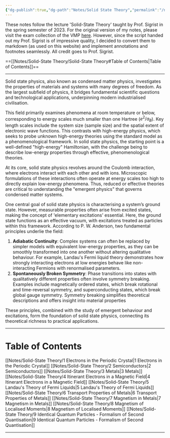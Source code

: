 ```yaml
---
{"dg-publish":true,"dg-path":"Notes/Solid State Theory","permalink":"/notes/solid-state-theory/","updated":"2025-07-03T20:20:02.070+02:00"}
---
```



These notes follow the lecture 'Solid-State Theory' taught by Prof. Sigrist in the spring semester of 2023. For the original version of my notes, please visit the exam collection of the VMP [here](https://exams.vmp.ethz.ch/user/mkoeberlin/document/notes2023). However, since the script handed out my Prof. Sigrist is of impressive quality, I decided to convert them to markdown (as used on this website) and implement annotations and footnotes seamlessly. All credit goes to Prof. Sigrist.

==[[Notes/Solid-State Theory/Solid-State Theory#Table of Contents\|Table of Contents]]==

---
Solid state physics, also known as condensed matter physics, investigates the properties of materials and systems with many degrees of freedom. As the largest subfield of physics, it bridges fundamental scientific questions and technological applications, underpinning modern industrialised civilisation.

This field primarily examines phenomena at room temperature or below, corresponding to energy scales much smaller than one Hartree ($e^2 / a_B$). Key length scales include the system size (sample size) and the spatial extent of electronic wave functions. This contrasts with high-energy physics, which seeks to probe unknown high-energy theories using the standard model as a phenomenological framework. In solid state physics, the starting point is a well-defined "high-energy" Hamiltonian, with the challenge being to describe low-energy properties through effective, phenomenological theories.

At its core, solid state physics revolves around the Coulomb interaction, where electrons interact with each other and with ions. Microscopic formulations of these interactions often operate at energy scales too high to directly explain low-energy phenomena. Thus, reduced or effective theories are critical to understanding the "emergent physics" that governs condensed matter systems.

One central goal of solid state physics is characterising a system’s ground state. However, measurable properties often arise from excited states, making the concept of 'elementary excitations' essential. Here, the ground state functions as an effective vacuum, with excitations treated as particles within this framework. According to P. W. Anderson, two fundamental principles underlie the field:
1. **Adiabatic Continuity**: Complex systems can often be replaced by simpler models with equivalent low-energy properties, as they can be smoothly transformed into one another without altering qualitative behaviour. For example, Landau's Fermi liquid theory demonstrates how strongly interacting electrons at low energies behave like non-interacting Fermions with renormalised parameters.
2. **Spontaneously Broken Symmetry**: Phase transitions into states with qualitatively different properties often involve symmetry breaking. Examples include magnetically ordered states, which break rotational and time-reversal symmetry, and superconducting states, which break global gauge symmetry. Symmetry breaking simplifies theoretical descriptions and offers insight into material properties

These principles, combined with the study of emergent behaviour and excitations, form the foundation of solid state physics, connecting its theoretical richness to practical applications.

---
# Table of Contents

[[Notes/Solid-State Theory/1 Electrons in the Periodic Crystal\|1 Electrons in the Periodic Crystal]]
[[Notes/Solid-State Theory/2 Semiconductors\|2 Semiconductors]]
[[Notes/Solid-State Theory/3 Metals\|3 Metals]]
[[Notes/Solid-State Theory/4 Itinerant Electrons in a Magnetic Field\|4 Itinerant Electrons in a Magnetic Field]]
[[Notes/Solid-State Theory/5 Landau's Theory of Fermi Liquids\|5 Landau's Theory of Fermi Liquids]]
[[Notes/Solid-State Theory/6 Transport Properties of Metals\|6 Transport Properties of Metals]]
[[Notes/Solid-State Theory/7 Magnetism in Metals\|7 Magnetism in Metals]]
[[Notes/Solid-State Theory/8 Magnetism of Localised Moments\|8 Magnetism of Localised Moments]]
[[Notes/Solid-State Theory/9 Identical Quantum Particles - Formalism of Second Quantisation\|9 Identical Quantum Particles - Formalism of Second Quantisation]]

---